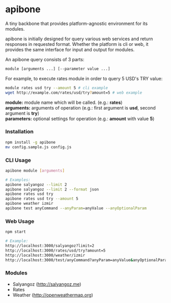 # apibone

A tiny backbone that provides platform-agnostic environment for its modules.

apibone is initially designed for query various web services and return responses in requested format. Whether the platform is cli or web, it provides the same interface for input and output for modules.

An apibone query consists of 3 parts:

```sh
module [arguments ...] [--parameter value ...]
```

For example, to execute rates module in order to query 5 USD's TRY value:

```sh
module rates usd try --amount 5 # cli example
wget http://example.com/rates/usd/try?amount=5 # web example
```

**module:** module name which will be called. (e.g.: **rates**)   
**arguments:** arguments of operation (e.g.: first argument is **usd**, second argument is **try**)   
**parameters:** optional settings for operation (e.g.: **amount** with value **5**)

### Installation
```sh
npm install -g apibone
mv config.sample.js config.js
```

### CLI Usage
```sh
apibone module [arguments]

# Examples:
apibone salyangoz --limit 2
apibone salyangoz --limit 2 --format json
apibone rates usd try
apibone rates usd try --amount 5
apibone weather izmir
apibone test anyCommand --anyParam=anyValue --anyOptionalParam
```

### Web Usage
```sh
npm start

# Example:
http://localhost:3000/salyangoz?limit=2
http://localhost:3000/rates/usd/try?amount=5
http://localhost:3000/weather/izmir
http://localhost:3000/test/anyCommand?anyParam=anyValue&anyOptionalParam&format=text
```

### Modules

- Salyangoz (http://salyangoz.me)
- Rates
- Weather (http://openweathermap.org)
